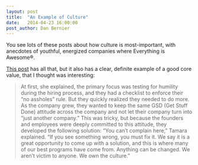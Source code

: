 ```yaml
---
layout: post
title:  "An Example of Culture"
date:   2014-04-23 16:00:00
post_author: Dan Bernier
---
```


You see lots of these posts about how culture is most-important, with anecdotes
of youthful, energized companies where Everything is Awesome®.

[This
post](http://techcrunch.com/2014/04/12/culture-eats-strategy-for-breakfast/)
has all that, but it also has a clear, definite example of a good core value,
that I thought was interesting:

> At first, she explained, the primary focus was testing for humility during the
> hiring process, and they had a checklist to enforce their “no assholes” rule.
> But they quickly realized they needed to do more.  As the company grew, they
> wanted to keep the same GSD (Get Stuff Done) attitude across the company and
> not let their company turn into “just another company.” This was tricky, but
> because the founders and employees were deeply committed to this attitude, they
> developed the following solution: “You can’t complain here,” Tamara explained.
> “If you see something wrong, you must fix it. We say it is a great opportunity
> to come up with a solution, and this is where many of our best programs have
> come from. Anything can be changed. We aren’t victim to anyone. We own the
> culture.”
